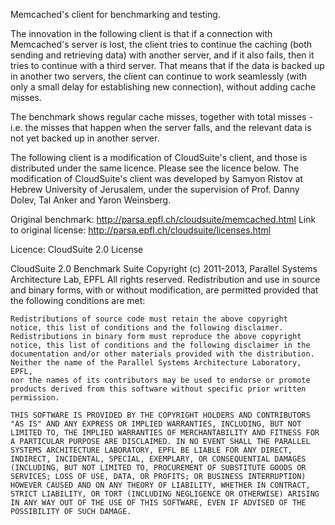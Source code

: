Memcached's client for benchmarking and testing.

The innovation in the following client is that if a connection with Memcached's server is lost, the client tries to continue the caching (both sending and retrieving data) with another server, and if it also fails, then it tries to continue with a third server. That means that if the data is backed up in another two servers, the client can continue to work seamlessly (with only a small delay for establishing new connection), without adding cache misses.

The benchmark shows regular cache misses, together with total misses - i.e. the misses that happen when the server falls, and the relevant data is not yet backed up in another server.

The following client is a modification of CloudSuite's client, and those is distributed under the same licence. Please see the licence below.
The modification of CloudSuite's client was developed by Samyon Ristov at Hebrew University of Jerusalem, under the supervision of Prof. Danny Dolev, Tal Anker and Yaron Weinsberg.

Original benchmark:
http://parsa.epfl.ch/cloudsuite/memcached.html
Link to original license:
http://parsa.epfl.ch/cloudsuite/licenses.html

Licence:
CloudSuite 2.0 License

CloudSuite 2.0 Benchmark Suite
Copyright (c) 2011-2013, Parallel Systems Architecture Lab, EPFL
All rights reserved.
Redistribution and use in source and binary forms, with or without
modification, are permitted provided that the following conditions are met:

    Redistributions of source code must retain the above copyright
    notice, this list of conditions and the following disclaimer.
    Redistributions in binary form must reproduce the above copyright
    notice, this list of conditions and the following disclaimer in the
    documentation and/or other materials provided with the distribution.
    Neither the name of the Parallel Systems Architecture Laboratory, EPFL,
    nor the names of its contributors may be used to endorse or promote
    products derived from this software without specific prior written permission.

    THIS SOFTWARE IS PROVIDED BY THE COPYRIGHT HOLDERS AND CONTRIBUTORS "AS IS" AND ANY EXPRESS OR IMPLIED WARRANTIES, INCLUDING, BUT NOT LIMITED TO, THE IMPLIED WARRANTIES OF MERCHANTABILITY AND FITNESS FOR A PARTICULAR PURPOSE ARE DISCLAIMED. IN NO EVENT SHALL THE PARALLEL SYSTEMS ARCHITECTURE LABORATORY, EPFL BE LIABLE FOR ANY DIRECT, INDIRECT, INCIDENTAL, SPECIAL, EXEMPLARY, OR CONSEQUENTIAL DAMAGES (INCLUDING, BUT NOT LIMITED TO, PROCUREMENT OF SUBSTITUTE GOODS OR SERVICES; LOSS OF USE, DATA, OR PROFITS; OR BUSINESS INTERRUPTION) HOWEVER CAUSED AND ON ANY THEORY OF LIABILITY, WHETHER IN CONTRACT, STRICT LIABILITY, OR TORT (INCLUDING NEGLIGENCE OR OTHERWISE) ARISING IN ANY WAY OUT OF THE USE OF THIS SOFTWARE, EVEN IF ADVISED OF THE POSSIBILITY OF SUCH DAMAGE.

